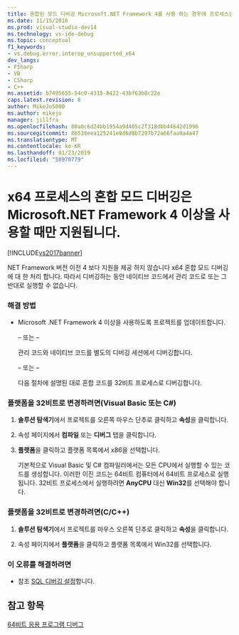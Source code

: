 ```yaml
---
title: 혼합된 모드 디버깅 Microsoft.NET Framework 4를 사용 하는 경우에 프로세스는 x64 이상을 | Microsoft Docs
ms.date: 11/15/2016
ms.prod: visual-studio-dev14
ms.technology: vs-ide-debug
ms.topic: conceptual
f1_keywords:
- vs.debug.error.interop_unsupported_x64
dev_langs:
- FSharp
- VB
- CSharp
- C++
ms.assetid: b7495655-54c0-4315-8422-43bf63b8c22e
caps.latest.revision: 8
author: MikeJo5000
ms.author: mikejo
manager: jillfra
ms.openlocfilehash: 80a0c6d24bb1954a9d405c2f318dbb44642d1996
ms.sourcegitcommit: 8b538eea125241e9d6d8b7297b72a66faa9a4a47
ms.translationtype: MT
ms.contentlocale: ko-KR
ms.lasthandoff: 01/23/2019
ms.locfileid: "58970779"
---
```

# <a name="mixed-mode-debugging-for-x64-processes-is-only-supported-when-using-microsoftnet-framework-4-or-greater"></a>x64 프로세스의 혼합 모드 디버깅은 Microsoft.NET Framework 4 이상을 사용할 때만 지원됩니다.
[!INCLUDE[vs2017banner](../includes/vs2017banner.md)]

NET Framework 버전 이전 4 보다 지원을 제공 하지 않습니다 x64 혼합 모드 디버깅에 대 한 처리 합니다. 따라서 디버깅하는 동안 네이티브 코드에서 관리 코드로 또는 그 반대로 실행할 수 없습니다.  
  
### <a name="workarounds"></a>해결 방법  
  
-   Microsoft .NET Framework 4 이상을 사용하도록 프로젝트를 업데이트합니다.  
  
     – 또는 –  
  
     관리 코드와 네이티브 코드를 별도의 디버깅 세션에서 디버깅합니다.  
  
     – 또는 –  
  
     다음 절차에 설명된 대로 혼합 코드를 32비트 프로세스로 디버깅합니다.  
  
### <a name="to-change-the-platform-to-32-bit-visual-basic-or-c"></a>플랫폼을 32비트로 변경하려면(Visual Basic 또는 C#)  
  
1.  **솔루션 탐색기**에서 프로젝트를 오른쪽 마우스 단추로 클릭하고 **속성**을 클릭합니다.  
  
2.  속성 페이지에서 **컴파일** 또는 **디버그** 탭을 클릭합니다.  
  
3.  **플랫폼**을 클릭하고 플랫폼 목록에서 x86을 선택합니다.  
  
     기본적으로 Visual Basic 및 C# 컴파일러에서는 모든 CPU에서 실행할 수 있는 코드를 생성합니다. 이러한 이진 코드는 64비트 컴퓨터에서 64비트 프로세스로 실행됩니다. 32비트 프로세스에서 실행하려면 **AnyCPU** 대신 **Win32**를 선택해야 합니다.  
  
### <a name="to-change-the-platform-to-32-bit-cc"></a>플랫폼을 32비트로 변경하려면(C/C++)  
  
1.  **솔루션 탐색기**에서 프로젝트를 마우스 오른쪽 단추로 클릭하고 **속성**을 클릭합니다.  
  
2.  속성 페이지에서 **플랫폼**을 클릭하고 플랫폼 목록에서 Win32를 선택합니다.  
  
### <a name="to-correct-this-error"></a>이 오류를 해결하려면  
  
-   참조 [SQL 디버깅 설정](http://msdn.microsoft.com/3db09e68-edcc-42de-9c22-4e97cfd55ab3)합니다.  
  
## <a name="see-also"></a>참고 항목  
 [64비트 응용 프로그램 디버그](../debugger/debug-64-bit-applications.md)
